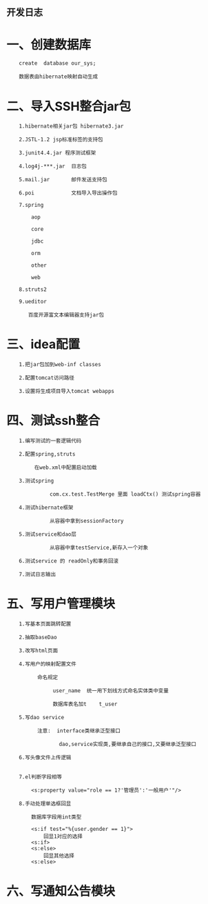 ## 开发日志 ##

# 一、创建数据库

        create  database our_sys;

        数据表由hibernate映射自动生成

# 二、导入SSH整合jar包

        1.hibernate相关jar包 hibernate3.jar

        2.JSTL-1.2 jsp标准标签的支持包

        3.junit4.4.jar 程序测试框架

        4.log4j-***.jar  日志包

        5.mail.jar       邮件发送支持包

        6.poi            文档导入导出操作包

        7.spring

            aop

            core

            jdbc

            orm

            other

            web

        8.struts2

        9.ueditor

           百度开源富文本编辑器支持jar包

# 三、idea配置

        1.把jar包加到web-inf classes

        2.配置tomcat访问路径

        3.设置将生成项目导入tomcat webapps

# 四、测试ssh整合

        1.编写测试的一套逻辑代码

        2.配置spring,struts

             在web.xml中配置启动加载

        3.测试spring

                  com.cx.test.TestMerge 里面 loadCtx() 测试spring容器

        4.测试hibernate框架

                  从容器中拿到sessionFactory

        5.测试service和dao层

                  从容器中拿testService,新存入一个对象

        6.测试service 的 readOnly和事务回滚

        7.测试日志输出

#  五、写用户管理模块

        1.写基本页面跳转配置

        2.抽取baseDao

        3.改写html页面

        4.写用户的映射配置文件

              命名规定

                   user_name  统一用下划线方式命名实体类中变量

                   数据库表名加t    t_user

        5.写dao service

              注意:  interface类继承泛型接口

                     dao,service实现类,要继承自己的接口,又要继承泛型接口

        6.写头像文件上传逻辑


        7.el判断字段相等

            <s:property value="role == 1?'管理员':'一般用户'"/>

        8.手动处理单选框回显

            数据库字段用int类型

            <s:if test="%{user.gender == 1}">
                回显1对应的选择
            <s:if>
            <s:else>
                回显其他选择
            <s:else>

# 六、写通知公告模块




